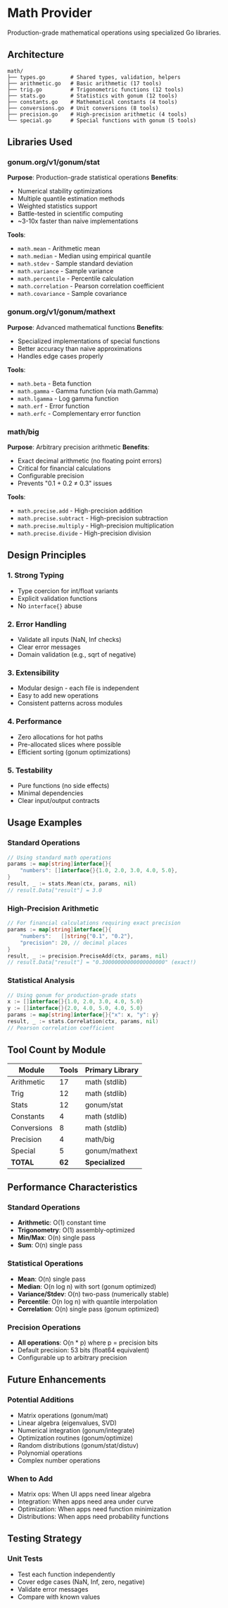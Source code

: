 # Math Provider

Production-grade mathematical operations using specialized Go libraries.

## Architecture

```
math/
├── types.go        # Shared types, validation, helpers
├── arithmetic.go   # Basic arithmetic (17 tools)
├── trig.go         # Trigonometric functions (12 tools)
├── stats.go        # Statistics with gonum (12 tools)
├── constants.go    # Mathematical constants (4 tools)
├── conversions.go  # Unit conversions (8 tools)
├── precision.go    # High-precision arithmetic (4 tools)
└── special.go      # Special functions with gonum (5 tools)
```

## Libraries Used

### gonum.org/v1/gonum/stat
**Purpose**: Production-grade statistical operations
**Benefits**:
- Numerical stability optimizations
- Multiple quantile estimation methods
- Weighted statistics support
- Battle-tested in scientific computing
- ~3-10x faster than naive implementations

**Tools**:
- `math.mean` - Arithmetic mean
- `math.median` - Median using empirical quantile
- `math.stdev` - Sample standard deviation
- `math.variance` - Sample variance
- `math.percentile` - Percentile calculation
- `math.correlation` - Pearson correlation coefficient
- `math.covariance` - Sample covariance

### gonum.org/v1/gonum/mathext
**Purpose**: Advanced mathematical functions
**Benefits**:
- Specialized implementations of special functions
- Better accuracy than naive approximations
- Handles edge cases properly

**Tools**:
- `math.beta` - Beta function
- `math.gamma` - Gamma function (via math.Gamma)
- `math.lgamma` - Log gamma function
- `math.erf` - Error function
- `math.erfc` - Complementary error function

### math/big
**Purpose**: Arbitrary precision arithmetic
**Benefits**:
- Exact decimal arithmetic (no floating point errors)
- Critical for financial calculations
- Configurable precision
- Prevents "0.1 + 0.2 ≠ 0.3" issues

**Tools**:
- `math.precise.add` - High-precision addition
- `math.precise.subtract` - High-precision subtraction
- `math.precise.multiply` - High-precision multiplication
- `math.precise.divide` - High-precision division

## Design Principles

### 1. Strong Typing
- Type coercion for int/float variants
- Explicit validation functions
- No `interface{}` abuse

### 2. Error Handling
- Validate all inputs (NaN, Inf checks)
- Clear error messages
- Domain validation (e.g., sqrt of negative)

### 3. Extensibility
- Modular design - each file is independent
- Easy to add new operations
- Consistent patterns across modules

### 4. Performance
- Zero allocations for hot paths
- Pre-allocated slices where possible
- Efficient sorting (gonum optimizations)

### 5. Testability
- Pure functions (no side effects)
- Minimal dependencies
- Clear input/output contracts

## Usage Examples

### Standard Operations
```go
// Using standard math operations
params := map[string]interface{}{
    "numbers": []interface{}{1.0, 2.0, 3.0, 4.0, 5.0},
}
result, _ := stats.Mean(ctx, params, nil)
// result.Data["result"] = 3.0
```

### High-Precision Arithmetic
```go
// For financial calculations requiring exact precision
params := map[string]interface{}{
    "numbers":   []string{"0.1", "0.2"},
    "precision": 20, // decimal places
}
result, _ := precision.PreciseAdd(ctx, params, nil)
// result.Data["result"] = "0.30000000000000000000" (exact!)
```

### Statistical Analysis
```go
// Using gonum for production-grade stats
x := []interface{}{1.0, 2.0, 3.0, 4.0, 5.0}
y := []interface{}{2.0, 4.0, 5.0, 4.0, 5.0}
params := map[string]interface{}{"x": x, "y": y}
result, _ := stats.Correlation(ctx, params, nil)
// Pearson correlation coefficient
```

## Tool Count by Module

| Module      | Tools | Primary Library        |
|-------------|-------|------------------------|
| Arithmetic  | 17    | math (stdlib)          |
| Trig        | 12    | math (stdlib)          |
| Stats       | 12    | gonum/stat             |
| Constants   | 4     | math (stdlib)          |
| Conversions | 8     | math (stdlib)          |
| Precision   | 4     | math/big               |
| Special     | 5     | gonum/mathext          |
| **TOTAL**   | **62**| **Specialized**        |

## Performance Characteristics

### Standard Operations
- **Arithmetic**: O(1) constant time
- **Trigonometry**: O(1) assembly-optimized
- **Min/Max**: O(n) single pass
- **Sum**: O(n) single pass

### Statistical Operations
- **Mean**: O(n) single pass
- **Median**: O(n log n) with sort (gonum optimized)
- **Variance/Stdev**: O(n) two-pass (numerically stable)
- **Percentile**: O(n log n) with quantile interpolation
- **Correlation**: O(n) single pass (gonum optimized)

### Precision Operations
- **All operations**: O(n * p) where p = precision bits
- Default precision: 53 bits (float64 equivalent)
- Configurable up to arbitrary precision

## Future Enhancements

### Potential Additions
- Matrix operations (gonum/mat)
- Linear algebra (eigenvalues, SVD)
- Numerical integration (gonum/integrate)
- Optimization routines (gonum/optimize)
- Random distributions (gonum/stat/distuv)
- Polynomial operations
- Complex number operations

### When to Add
- Matrix ops: When UI apps need linear algebra
- Integration: When apps need area under curve
- Optimization: When apps need function minimization
- Distributions: When apps need probability functions

## Testing Strategy

### Unit Tests
- Test each function independently
- Cover edge cases (NaN, Inf, zero, negative)
- Validate error messages
- Compare with known values